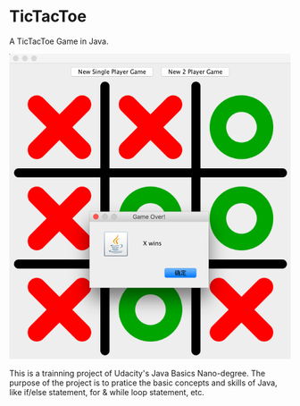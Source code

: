 # TicTacToe
A TicTacToe Game in Java.

<img src="Game UI.png" width="600px">

This is a trainning project of Udacity's Java Basics Nano-degree. The purpose of the project is to pratice the basic concepts and skills of Java, like if/else statement, for & while loop statement, etc.
